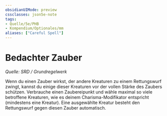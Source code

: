 ```yaml
---
obsidianUIMode: preview
cssclasses: json5e-note
tags:
- Quelle/5e/PHB
- Kompendium/Optionales/mm
aliases: ["Careful Spell"]
---
```

# Bedachter Zauber
*Quelle: SRD / Grundregelwerk* 

Wenn du einen Zauber wirkst, der andere Kreaturen zu einem Rettungswurf zwingt, kannst du einige dieser Kreaturen vor der vollen Stärke des Zaubers schützen. Verbrauche einen Zaubereipunkt und wähle maximal so viele betroffene Kreaturen, wie es deinem Charisma-Modifikator entspricht (mindestens eine Kreatur). Eine ausgewählte Kreatur besteht den Rettungswurf gegen diesen Zauber automatisch.